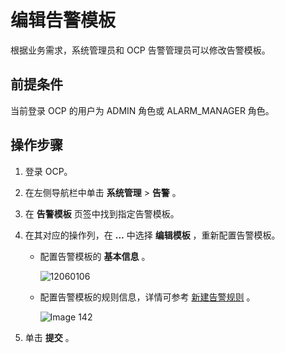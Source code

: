 # 编辑告警模板

根据业务需求，系统管理员和 OCP 告警管理员可以修改告警模板。

## 前提条件

当前登录 OCP 的用户为 ADMIN 角色或 ALARM_MANAGER 角色。

## 操作步骤

1. 登录 OCP。

2. 在左侧导航栏中单击 **系统管理** \> **告警** 。

3. 在 **告警模板** 页签中找到指定告警模板。

4. 在其对应的操作列，在 **...** 中选择 **编辑模板** ，重新配置告警模板。

   * 配置告警模板的 **基本信息** 。

     ![12060106](https://obbusiness-private.oss-cn-shanghai.aliyuncs.com/doc/img/ocp/401/%E5%91%8A%E8%AD%A6%E6%A8%A1%E6%9D%BF%E5%9F%BA%E6%9C%AC%E4%BF%A1%E6%81%AF1.png)

   * 配置告警模板的规则信息，详情可参考 [新建告警规则](../900.alert-management/200.create-an-alarm-roles.md) 。

     ![Image 142](https://obbusiness-private.oss-cn-shanghai.aliyuncs.com/doc/img/ocp/401/%E5%91%8A%E8%AD%A6%E6%A8%A1%E6%9D%BF%E8%A7%84%E5%88%991.png)

5. 单击 **提交** 。
